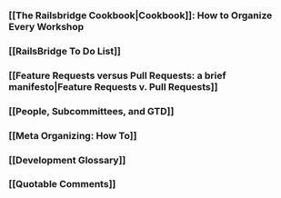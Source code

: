 ### [[The Railsbridge Cookbook|Cookbook]]: How to Organize Every Workshop

### [[RailsBridge To Do List]]

### [[Feature Requests versus Pull Requests: a brief manifesto|Feature Requests v. Pull Requests]]

### [[People, Subcommittees, and GTD]]

### [[Meta Organizing: How To]]

### [[Development Glossary]]

### [[Quotable Comments]]